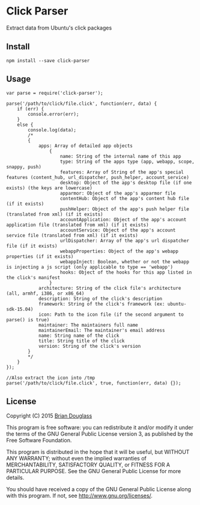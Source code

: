 # Click Parser #

Extract data from Ubuntu's click packages

## Install ##

`npm install --save click-parser`

## Usage ##

~~~
var parse = require('click-parser');

parse('/path/to/click/file.click', function(err, data) {
    if (err) {
        console.error(err);
    }
    else {
        console.log(data);
        /*
        {
            apps: Array of detailed app objects
                {
                    name: String of the internal name of this app
                    type: String of the apps type (app, webapp, scope, snappy, push)
                    features: Array of String of the app's special features (content_hub, url_dispatcher, push_helper, account_service)
                    desktop: Object of the app's desktop file (if one exists) (the keys are lowercase)
                    apparmor: Object of the app's apparmor file
                    contentHub: Object of the app's content hub file (if it exists)
                    pushHelper: Object of the app's push helper file (translated from xml) (if it exists)
                    accountApplication: Object of the app's account application file (translated from xml) (if it exists)
                    accountService: Object of the app's account service file (translated from xml) (if it exists)
                    urlDispatcher: Array of the app's url dispatcher file (if it exists)
                    webappProperties: Object of the app's webapp properties (if it exists)
                    webappInject: Boolean, whether or not the webapp is injecting a js script (only applicable to type == 'webapp')
                    hooks: Object of the hooks for this app listed in the click's manifest
                }
            architecture: String of the click file's architecture (all, armhf, i386, or x86_64)
            description: String of the click's description
            framework: String of the click's framework (ex: ubuntu-sdk-15.04)
            icon: Path to the icon file (if the second argument to parse() is true)
            maintainer: The maintainers full name
            maintainerEmail: The maintainer's email address
            name: String name of the click
            title: String title of the click
            version: String of the click's version
        }
        */
    }
});

//Also extract the icon into /tmp
parse('/path/to/click/file.click', true, function(err, data) {});
~~~

## License ##

Copyright (C) 2015 [Brian Douglass](http://bhdouglass.com/)

This program is free software: you can redistribute it and/or modify it under the terms of the GNU General Public License version 3, as published
by the Free Software Foundation.

This program is distributed in the hope that it will be useful, but WITHOUT ANY WARRANTY; without even the implied warranties of MERCHANTABILITY, SATISFACTORY QUALITY, or FITNESS FOR A PARTICULAR PURPOSE.  See the GNU General Public License for more details.

You should have received a copy of the GNU General Public License along with this program.  If not, see <http://www.gnu.org/licenses/>.
